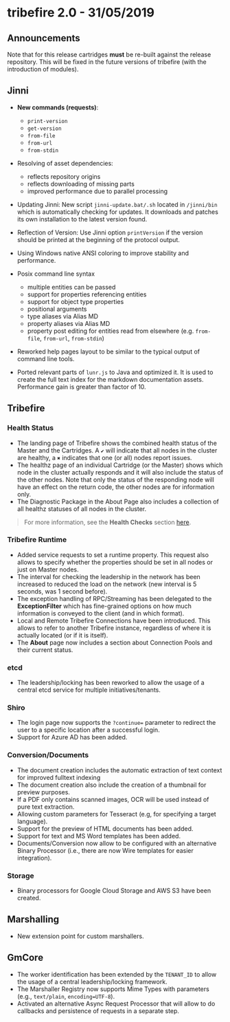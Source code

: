 # tribefire 2.0 - 31/05/2019

## Announcements

Note that for this release cartridges **must** be re-built against the release repository.
This will be fixed in the future versions of tribefire (with the introduction of modules).

## Jinni

* __New commands (requests)__:
  * `print-version`
  * `get-version`
  * `from-file`
  * `from-url`
  * `from-stdin`

* Resolving of asset dependencies:
    * reflects repository origins
    * reflects downloading of missing parts
    * improved performance due to parallel processing

* Updating Jinni: New script `jinni-update.bat/.sh` located in `/jinni/bin` which is automatically checking for updates. It downloads and patches its own installation to the latest version found.

* Reflection of Version: Use Jinni option `printVersion` if the version should be printed at the beginning of the protocol output.

* Using Windows native ANSI coloring to improve stability and performance.

* Posix command line syntax
  * multiple entities can be passed
  * support for properties referencing entities
  * support for object type properties
  * positional arguments
  * type aliases via Alias MD
  * property aliases via Alias MD
  * property post editing for entities read from elsewhere (e.g. `from-file`, `from-url`, `from-stdin`)

* Reworked help pages layout to be similar to the typical output of command line tools.

* Ported relevant parts of `lunr.js` to Java and optimized it. It is used to create the full text index for the markdown documentation assets. Performance gain is greater than factor of 10.

## Tribefire

### Health Status

* The landing page of Tribefire shows the combined health status of the Master and the Cartridges. A `✔` will indicate that all nodes in the cluster are healthy, a `✖` indicates that one (or all) nodes report issues.
* The healthz page of an individual Cartridge (or the Master) shows which node in the cluster actually responds and it will also include the status of the other nodes. Note that only the status of the responding node will have an effect on the return code, the other nodes are for information only.
* The Diagnostic Package in the About Page also includes a collection of all healthz statuses of all nodes in the cluster.

> For more information, see the **Health Checks** section [here](asset://tribefire.cortex.documentation:tribefire-home-doc/landing_page.md).

### Tribefire Runtime

* Added service requests to set a runtime property. This request also allows to specify whether the properties should be set in all nodes or just on Master nodes.
* The interval for checking the leadership in the network has been increased to reduced the load on the network (new interval is 5 seconds, was 1 second before).
* The exception handling of RPC/Streaming has been delegated to the **ExceptionFilter** which has fine-grained options on how much information is conveyed to the client (and in which format).
* Local and Remote Tribefire Connections have been introduced. This allows to refer to another Tribefire instance, regardless of where it is actually located (or if it is itself).
* The **About** page now includes a section about Connection Pools and their current status.

### etcd

* The leadership/locking has been reworked to allow the usage of a central etcd service for multiple initiatives/tenants.

### Shiro

* The login page now supports the `?continue=` parameter to redirect the user to a specific location after a successful login.
* Support for Azure AD has been added.

### Conversion/Documents

* The document creation includes the automatic extraction of text context for improved fulltext indexing
* The document creation also include the creation of a thumbnail for preview purposes.
* If a PDF only contains scanned images, OCR will be used instead of pure text extraction.
* Allowing custom parameters for Tesseract (e.g, for specifying a target language).
* Support for the preview of HTML documents has been added.
* Support for text and MS Word templates has been added.
* Documents/Conversion now allow to be configured with an alternative Binary Processor (i.e., there are now Wire templates for easier integration).

### Storage

* Binary processors for Google Cloud Storage and AWS S3 have been created.

## Marshalling

* New extension point for custom marshallers.


## GmCore

* The worker identification has been extended by the `TENANT_ID` to allow the usage of a central leadership/locking framework.
* The Marshaller Registry now supports Mime Types with parameters (e.g., `text/plain`, `encoding=UTF-8`).
* Activated an alternative Async Request Processor that will allow to do callbacks and persistence of requests in a separate step.
